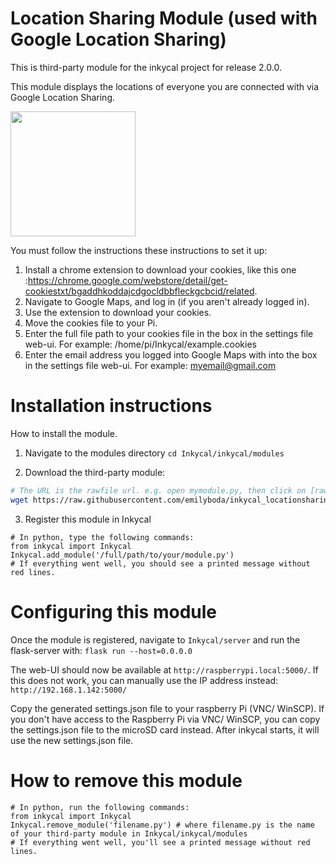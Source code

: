 # Location Sharing Module (used with Google Location Sharing)
This is third-party module for the inkycal project for release 2.0.0.

This module displays the locations of everyone you are connected with via Google Location Sharing. 

<p align="left">
<img src="https://github.com/emilyboda/inkycal_locationsharing/blob/master/example.PNG" width="200"><img 
</p>

You must follow the instructions these instructions to set it up:
1) Install a chrome extension to download your cookies, like this one :https://chrome.google.com/webstore/detail/get-cookiestxt/bgaddhkoddajcdgocldbbfleckgcbcid/related.
2) Navigate to Google Maps, and log in (if you aren't already logged in). 
3) Use the extension to download your cookies. 
4) Move the cookies file to your Pi. 
5) Enter the full file path to your cookies file in the box in the settings file web-ui. For example: /home/pi/Inkycal/example.cookies
6) Enter the email address you logged into Google Maps with into the box in the settings file web-ui. For example: myemail@gmail.com

# Installation instructions
How to install the module.

1) Navigate to the modules directory
`cd Inkycal/inkycal/modules`

2) Download the third-party module:
```bash
# The URL is the rawfile url. e.g. open mymodule.py, then click on [raw] to see the rawfile-url
wget https://raw.githubusercontent.com/emilyboda/inkycal_locationsharing/master/inkycal_locationsharing.py
```

3) Register this module in Inkycal
```python3
# In python, type the following commands:
from inkycal import Inkycal
Inkycal.add_module('/full/path/to/your/module.py')
# If everything went well, you should see a printed message without red lines.
```

# Configuring this module
Once the module is registered, navigate to `Inkycal/server` and run the flask-server with:
`flask run --host=0.0.0.0`

The web-UI should now be available at `http://raspberrypi.local:5000/`. If this does not work, you can manually use the IP address instead: `http://192.168.1.142:5000/`

Copy the generated settings.json file to your raspberry Pi (VNC/ WinSCP). 
If you don't have access to the Raspberry Pi via VNC/ WinSCP, you can copy the settings.json file to the microSD card instead. After inkycal starts, it will use the new settings.json file.

# How to remove this module
```python3
# In python, run the following commands:
from inkycal import Inkycal
Inkycal.remove_module('filename.py') # where filename.py is the name of your third-party module in Inkycal/inkycal/modules
# If everything went well, you'll see a printed message without red lines.
```
